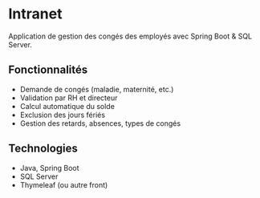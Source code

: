 # Intranet

Application de gestion des congés des employés avec Spring Boot & SQL Server.

## Fonctionnalités
- Demande de congés (maladie, maternité, etc.)
- Validation par RH et directeur
- Calcul automatique du solde
- Exclusion des jours fériés
- Gestion des retards, absences, types de congés

## Technologies
- Java, Spring Boot
- SQL Server
- Thymeleaf (ou autre front)
